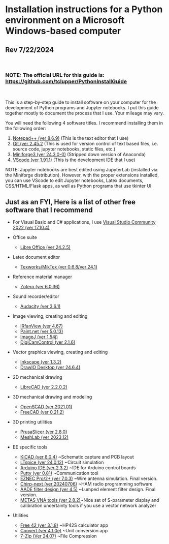 # Installation instructions for a Python environment on a Microsoft Windows-based computer

## Rev 7/22/2024
<br>

### NOTE: The official URL for this guide is:  https://github.com/tclupper/PythonInstallGuide 
<br>

This is a step-by-step guide to install software on your computer for the development of Python programs and Jupyter notebooks.  I put this guide together mostly to document the process that I use.  Your mileage may vary.

You will need the following 4 software titles. I recommend installing them in the following order:

1) [Notepad++ (ver 8.6.9)](NotepadPlusPlus.md) (This is the text editor that I use)
2) [Git (ver 2.45.2](Git.md)  (This is used for version control of text based files, i.e. source code, jupyter notebooks, static files, etc.)
3) [Miniforge3 (ver 24.3.0-0)](Miniforge.md)  (Stripped down version of Anaconda)
4) [VScode (ver 1.91.1)](VScode.md)  (This is the development IDE that I use)

NOTE: Jupyter notebooks are best edited using JupyterLab (installed via the Miniforge distribution).  However, with the proper extensions installed, you can use VScode to edit Jupyter notebooks, Latex documents, CSS/HTML/Flask apps, as well as Python programs that use tkinter UI.

## Just as an FYI, Here is a list of other free software that I recommend
* For Visual Basic and C# applications, I use [Visual Studio Community 2022 (ver 17.10.4)](https://visualstudio.microsoft.com/vs/community)

* Office suite

    * [Libre Office (ver 24.2.5)](https://www.libreoffice.org)
* Latex document editor
    * [Texworks/MikTex (ver 0.6.8/ver 24.1)](https://miktex.org/download)
* Reference material manager
    * [Zotero (ver 6.0.36)](https://www.zotero.org/download/)
* Sound recorder/editor
    * [Audacity (ver 3.6.1)](https://www.audacityteam.org)
* Image viewing, creating and editing
    * [IRfanView (ver 4.67)](https://www.irfanview.com)
    * [Paint.net (ver 5.0.13)](https://www.getpaint.net)
    * [ImageJ (ver 1.54j)](https://imagej.net/)
    * [DigiCamControl (ver 2.1.6)](https://www.digicamcontrol.com/download)
* Vector graphics viewing, creating and editing
    * [Inkscape (ver 1.3.2)](https://inkscape.org)
    * [DrawIO Desktop (ver 24.6.4)](https://github.com/jgraph/drawio-desktop/releases)
* 2D mechanical drawing
    * [LibreCAD (ver 2.2.0.2)](https://github.com/LibreCAD/LibreCAD/releases)
* 3D mechanical drawing and modeling
    * [OpenSCAD (ver 2021.01)](https://openscad.org/downloads.html)
    * [FreeCAD (ver 0.21.2)](https://www.freecadweb.org)
* 3D printing utilities
    * [PrusaSlicer (ver 2.8.0)](https://www.prusa3d.com/prusaslicer)
    * [MeshLab (ver 2023.12)](https://www.meshlab.net/#download)
* EE specific tools
    * [KiCAD (ver 8.0.4)](https://kicad.org/download/windows/) ~Schematic capture and PCB layout
    * [LTspice (ver 24.0.12)](https://www.analog.com/en/design-center/design-tools-and-calculators/ltspice-simulator.html) ~Circuit simulation
    * [Arduino IDE (ver 2.3.2)](https://www.arduino.cc/en/software) ~IDE for Arduino control boards
    * [Putty (ver 0.81)](https://www.putty.org) ~Communication tool
    * [EZNEC Pro/2+ (ver 7.0.3)](https://www.eznec.com/) ~Wire antenna simulation. Final version.
    * [Chirp-next (ver 20240706)](https://chirp.danplanet.com/projects/chirp/wiki/Download) ~HAM radio programming software
    * [AADE filter design (ver 4.5)](http://www.ke5fx.com/aadeflt.htm) ~Lumped element filter design. Final version.
    * [METAS VNA tools (ver 2.8.2)](https://www.metas.ch/metas/en/home/fabe/hochfrequenz/vna-tools.html)~Nice set of S-parameter display and calibration uncertainty tools if you use a vector network analyzer
* Utilities
    * [Free 42 (ver 3.1.8)](https://thomasokken.com/free42/) ~HP42S calculator app
    * [Convert (ver 4.1.0e)](https://joshmadison.com/convert-for-windows/) ~Unit conversion app
    * [7-Zip (Ver 24.07)](https://www.7-zip.org/) ~File Compression